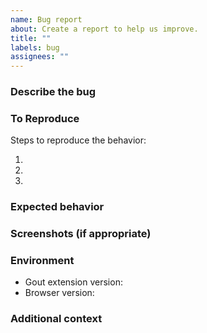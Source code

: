 ```yaml
---
name: Bug report
about: Create a report to help us improve.
title: ""
labels: bug
assignees: ""
---
```


### Describe the bug

<!-- A clear and concise description of what the bug is. -->

### To Reproduce

Steps to reproduce the behavior:

1. <!-- Use widget `{ "...": "..." }` -->
2. <!-- Open dashboard. -->
3. <!-- ... -->

### Expected behavior

<!-- A clear and concise description of what you expected to happen. -->

### Screenshots (if appropriate)

<!-- If applicable, add screenshots to help explain your problem. -->

### Environment

- Gout extension version<!-- e.g. 0.9.8 -->:
- Browser version<!-- e.g. Chrome 117.0.5938.88, Firefox 117.0 -->:

### Additional context

<!-- Add any other context about the problem here. -->
